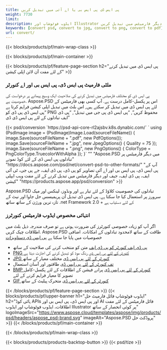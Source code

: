 ```yaml
---
title: پی ایس ڈی پی ایس بی یا اے آئی میں تبدیل کریں
weight: 7730
limit: 
description: ایڈوب فوٹوشاپ اور Illustrator فائلوں کی تصاویر اور دیگر فارمیٹس میں تبدیل کریں
keywords: [convert psd, convert to jpg, convert to png, convert to pdf]
url: convert/
---
```


{{< blocks/products/pf/main-wrap-class >}}

{{< blocks/products/pf/main-container >}}

{{< blocks/products/pf/feature-page-section h2="پی ایس ڈی میں تبدیل کرنے کے لئے مفت آن لائن اپلی کیشن" >}}
<h3 class="headingpdleft">ملٹی فارمیٹ پی ایس ڈی، پی ایس بی اور اے کنورٹر</h3>
<p>پی ایس ڈی کو مختلف فارمیٹس میں تبدیل کرنے کی صلاحیت ایک وسیع پیمانے پر درخواست کی خصوصیت ہے. Aspose.PSD اس پر پکسل-کامل درست ہے. آپ کسی بھی فارمیٹس کے لئے پی ایس ڈی میں تبدیل کر سکتے ہیں, اس بلٹ میں تبدیل اپلی کیشن فراہم کرتا ہے “پی ایس ڈی پی ڈی کو PNG محفوظ کریں”, “پی ایس ڈی پی جی میں تبدیل”, “پی ڈی ایف تبادلوں کے لئے پی ایس ڈی ڈی”</p>
{{< psd/conversion `https://psd-api-core-rl2ajsbv.k8s.dynabic.com/` 
`    using (PsdImage image = (PsdImage)Image.Load(sourceFileName))
    {
        image.Save(sourceFileName + ".pdf", new PdfOptions());
        image.Save(sourceFileName + ".jpg",  new JpegOptions() { Quality = 75 });
        image.Save(sourceFileName + ".png",  new PngOptions() {  ColorType = PngColorType.TruecolorWithAlpha });
    }` 
"" 
"Aspose.PSD میں دیگر فارمیٹس پر تبادلوں پی ایس ڈی کے لئے کوڈ نمونے"  "https://docs.aspose.com/psd/net/convert-psd-to-other-formats/" 
"آپ کے پی ایس ڈی، پی ایس بی اور اے آئی تصاویر کو پی ڈی، پی ڈی ایف، جے پی جی، ٹی آئی ایف، پی ڈی ایف، جیف اور دیگر فارمیٹس میں تبدیل کرنے کے لئے مفت ویب ایپلی کیشن" "https://products.aspose.app/psd/conversion" >}}
<br />
<p>Aspose.PSD تبادلوں کی خصوصیت کلاؤڈ کے لئے تیار ہے اور ونڈوز، لینکس اور میک سرورز پر استعمال کیا جا سکتا ہے. پی ایس ڈی تبدیل آن پریمیسس حل جاوا اور نیٹ کے تازہ ترین ورژن کے ساتھ ساتھ .net Framework 2.0 + کے لئے دستیاب ہے</p>

<h3 class="headingpdleft">انتہائی مخصوص ایڈوب فارمیٹس کنورٹرز</h3>
<p>اگر آپ کو زیادہ خصوصی کنورٹرز کی ضرورت ہوتی ہے تو صرف مندرجہ ذیل بلٹ میں اطلاقات چیک کریں. Aspose.PSD طاقت کے ساتھ لامحدود تبادلوں کے امکانات. اضافی خصوصیات میں پایا جا سکتا ہے <a href="https://docs.aspose.com/psd/">پی ایس ڈی دستاویزات</a></p>
<ul>
<li><a href="to-pdf">پی ڈی ایف کنورٹر کو پی ڈی ایف</a> متن کو منتخب کرنے کی صلاحیت کے ساتھ</li>
<li><a href="to-png">PNG کنورٹر کے لئے پی ایس ڈی</a> رنگ موڈ کو تبدیل کرنے کی اجازت دیتا ہے</li>
<li><a href="to-jpg">JPG کنورٹر کے لئے پی ایس ڈی</a> مختلف معیار کے ساتھ</li>
<li><a href="to-tiff">تف کنورٹر کے لئے پی ایس ڈی</a> طاقتور اور آسان استعمال</li>
<li><a href="to-bmp">BMP کنورٹر کے لئے پی ایس ڈی</a> پرانے فیشن کے اطلاقات کے لئے پکسل-کامل تصویر کا معیار فراہم کرنے کے لئے</li>
<li><a href="to-gif">GIF کنورٹر کے لئے پی ایس ڈی</a> متحرک پیلیٹ کے ساتھ</li>
</ul>

{{< /blocks/products/pf/feature-page-section >}}
{{< blocks/products/pf/upper-banner h1="ایڈوب فوٹوشاپ فائل فارمیٹ حل" h2="ہائی کوڈ APIs اور پی ایس ڈی، پی ایس بی اور AI فائل فارمیٹس کے لئے مفت اطلاقات، ایڈوب فوٹوشاپ اور ایڈوب Illustrator پر کوئی انحصار کے ساتھ" logoImageSrc="https://www.aspose.cloud/templates/aspose/img/products/psd/headers/aspose_psd-brand.svg" imageAlt="Aspose.PSD پروڈکٹ حل" >}}
{{< /blocks/products/pf/main-container >}}


{{< /blocks/products/pf/main-wrap-class >}}

{{< blocks/products/products-backtop-button >}}
{{< psd/tize >}}
